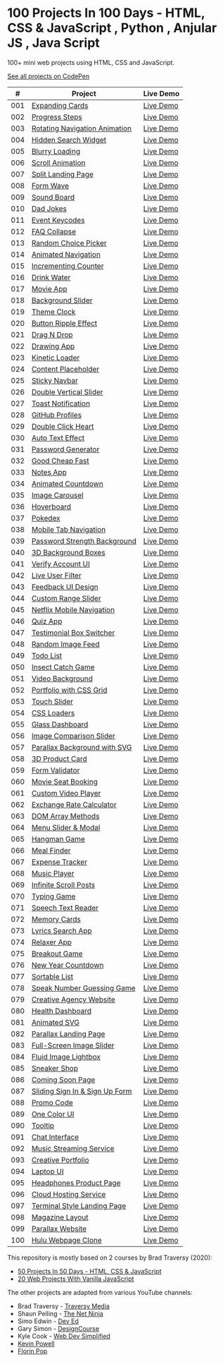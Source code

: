 # 100 Projects In 100 Days - HTML, CSS & JavaScript , Python , Anjular JS , Java Script

100+ mini web projects using HTML, CSS and JavaScript.

[See all projects on CodePen](https://codepen.io/collection/DKLgmm?grid_type=grid&sort_by=item_created_at)

|  #  | Project                                                                                                                                  | Live Demo                                                |
| :-: | ---------------------------------------------------------------------------------------------------------------------------------------- | -------------------------------------------------------- |
| 001 | [Expanding Cards](https://github.com/solygambas/html-css-fifty-projects/tree/master/001-expanding%20cards)                               | [Live Demo](https://codepen.io/solygambas/full/qBaMWjE)  |
| 002 | [Progress Steps](https://github.com/solygambas/html-css-fifty-projects/tree/master/002-progress%20steps)                                 | [Live Demo](https://codepen.io/solygambas/full/VwKGzzg)  |
| 003 | [Rotating Navigation Animation](https://github.com/solygambas/html-css-fifty-projects/tree/master/003-rotating%20navigation)             | [Live Demo](https://codepen.io/solygambas/full/jOMvZqY)  |
| 004 | [Hidden Search Widget](https://github.com/solygambas/html-css-fifty-projects/tree/master/004-hidden%20search%20widget)                   | [Live Demo](https://codepen.io/solygambas/full/mdrzdPB)  |
| 005 | [Blurry Loading](https://github.com/solygambas/html-css-fifty-projects/tree/master/005-blurry%20loading)                                 | [Live Demo](https://codepen.io/solygambas/full/WNGaNgB)  |
| 006 | [Scroll Animation](https://github.com/solygambas/html-css-fifty-projects/tree/master/006-scroll%20animation)                             | [Live Demo](https://codepen.io/solygambas/full/JjRmoWL)  |
| 007 | [Split Landing Page](https://github.com/solygambas/html-css-fifty-projects/tree/master/007-split%20landing%20page)                       | [Live Demo](https://codepen.io/solygambas/full/KKgGdmY)  |
| 008 | [Form Wave](https://github.com/solygambas/html-css-fifty-projects/tree/master/008-form%20wave%20animation)                               | [Live Demo](https://codepen.io/solygambas/full/Exgdegm)  |
| 009 | [Sound Board](https://github.com/solygambas/html-css-fifty-projects/tree/master/009-sound%20board)                                       | [Live Demo](https://codepen.io/solygambas/full/oNzaPQa)  |
| 010 | [Dad Jokes](https://github.com/solygambas/html-css-fifty-projects/tree/master/010-dad%20jokes)                                           | [Live Demo](https://codepen.io/solygambas/full/gOwBQZK)  |
| 011 | [Event Keycodes](https://github.com/solygambas/html-css-fifty-projects/tree/master/011-event%20KeyCodes)                                 | [Live Demo](https://codepen.io/solygambas/full/zYKmypd)  |
| 012 | [FAQ Collapse](https://github.com/solygambas/html-css-fifty-projects/tree/master/012-FAQ%20collapse)                                     | [Live Demo](https://codepen.io/solygambas/full/ExgdqWm)  |
| 013 | [Random Choice Picker](https://github.com/solygambas/html-css-fifty-projects/tree/master/013-random%20choice%20picker)                   | [Live Demo](https://codepen.io/solygambas/full/eYdQgqN)  |
| 014 | [Animated Navigation](https://github.com/solygambas/html-css-fifty-projects/tree/master/014-animated%20navigation)                       | [Live Demo](https://codepen.io/solygambas/full/KKgrWGz)  |
| 015 | [Incrementing Counter](https://github.com/solygambas/html-css-fifty-projects/tree/master/015-incrementing%20counter)                     | [Live Demo](https://codepen.io/solygambas/full/qBaQmeW)  |
| 016 | [Drink Water](https://github.com/solygambas/html-css-fifty-projects/tree/master/016-drink%20water)                                       | [Live Demo](https://codepen.io/solygambas/full/yLaQoJy)  |
| 017 | [Movie App](https://github.com/solygambas/html-css-fifty-projects/tree/master/017-movie%20app)                                           | [Live Demo](https://codepen.io/solygambas/full/mdrabXd)  |
| 018 | [Background Slider](https://github.com/solygambas/html-css-fifty-projects/tree/master/018-background%20slider)                           | [Live Demo](https://codepen.io/solygambas/full/OJRrVbJ)  |
| 019 | [Theme Clock](https://github.com/solygambas/html-css-fifty-projects/tree/master/019-theme%20clock)                                       | [Live Demo](https://codepen.io/solygambas/full/MWjZrZy)  |
| 020 | [Button Ripple Effect](https://github.com/solygambas/html-css-fifty-projects/tree/master/020-button%20ripple%20effect)                   | [Live Demo](https://codepen.io/solygambas/full/oNzJdWw)  |
| 021 | [Drag N Drop](https://github.com/solygambas/html-css-fifty-projects/tree/master/021-drag%20n%20drop)                                     | [Live Demo](https://codepen.io/solygambas/full/RwGEyme)  |
| 022 | [Drawing App](https://github.com/solygambas/html-css-fifty-projects/tree/master/022-drawing%20app)                                       | [Live Demo](https://codepen.io/solygambas/full/wvzREMx)  |
| 023 | [Kinetic Loader](https://github.com/solygambas/html-css-fifty-projects/tree/master/023-kinetic%20loader)                                 | [Live Demo](https://codepen.io/solygambas/full/JjRwVLW)  |
| 024 | [Content Placeholder](https://github.com/solygambas/html-css-fifty-projects/tree/master/024-content%20placeholder)                       | [Live Demo](https://codepen.io/solygambas/full/ExgGzaX)  |
| 025 | [Sticky Navbar](https://github.com/solygambas/html-css-fifty-projects/tree/master/025-sticky%20navigation)                               | [Live Demo](https://codepen.io/solygambas/full/VwKqJmw/) |
| 026 | [Double Vertical Slider](https://github.com/solygambas/html-css-fifty-projects/tree/master/026-double%20vertical%20slider)               | [Live Demo](https://codepen.io/solygambas/full/wvzNwqB)  |
| 027 | [Toast Notification](https://github.com/solygambas/html-css-fifty-projects/tree/master/027-toast%20notification)                         | [Live Demo](https://codepen.io/solygambas/full/YzGBNgW)  |
| 028 | [GitHub Profiles](https://github.com/solygambas/html-css-fifty-projects/tree/master/028-github%20profiles)                               | [Live Demo](https://codepen.io/solygambas/full/GRjzmVR)  |
| 029 | [Double Click Heart](https://github.com/solygambas/html-css-fifty-projects/tree/master/029-double%20click%20heart)                       | [Live Demo](https://codepen.io/solygambas/full/XWjOaOK)  |
| 030 | [Auto Text Effect](https://github.com/solygambas/html-css-fifty-projects/tree/master/030-auto%20text%20effect)                           | [Live Demo](https://codepen.io/solygambas/full/JjRxrbM)  |
| 031 | [Password Generator](https://github.com/solygambas/html-css-fifty-projects/tree/master/031-password%20generator)                         | [Live Demo](https://codepen.io/solygambas/full/rNMRvWb)  |
| 032 | [Good Cheap Fast](https://github.com/solygambas/html-css-fifty-projects/tree/master/032-good%20cheap%20fast)                             | [Live Demo](https://codepen.io/solygambas/full/QWKoxwP)  |
| 033 | [Notes App](https://github.com/solygambas/html-css-fifty-projects/tree/master/033-notes%20app)                                           | [Live Demo](https://codepen.io/solygambas/full/qBavQog)  |
| 034 | [Animated Countdown](https://github.com/solygambas/html-css-fifty-projects/tree/master/034-animated%20countdown)                         | [Live Demo](https://codepen.io/solygambas/full/vYXPbYW)  |
| 035 | [Image Carousel](https://github.com/solygambas/html-css-fifty-projects/tree/master/035-image%20carousel)                                 | [Live Demo](https://codepen.io/solygambas/full/zYKbQZK)  |
| 036 | [Hoverboard](https://github.com/solygambas/html-css-fifty-projects/tree/master/036-hoverboard)                                           | [Live Demo](https://codepen.io/solygambas/full/OJRqYKK)  |
| 037 | [Pokedex](https://github.com/solygambas/html-css-fifty-projects/tree/master/037-pokedex)                                                 | [Live Demo](https://codepen.io/solygambas/full/gOwygyP)  |
| 038 | [Mobile Tab Navigation](https://github.com/solygambas/html-css-fifty-projects/tree/master/038-mobile%20tab%20navigation)                 | [Live Demo](https://codepen.io/solygambas/full/eYdoexM)  |
| 039 | [Password Strength Background](https://github.com/solygambas/html-css-fifty-projects/tree/master/039-password%20strength%20background)   | [Live Demo](https://codepen.io/solygambas/full/YzGMYzz)  |
| 040 | [3D Background Boxes](https://github.com/solygambas/html-css-fifty-projects/tree/master/040-3d%20boxes%20background)                     | [Live Demo](https://codepen.io/solygambas/full/zYKXpBe)  |
| 041 | [Verify Account UI](https://github.com/solygambas/html-css-fifty-projects/tree/master/041-verify%20account%20UI)                         | [Live Demo](https://codepen.io/solygambas/full/KKgYZWR)  |
| 042 | [Live User Filter](https://github.com/solygambas/html-css-fifty-projects/tree/master/042-live%20user%20filter)                           | [Live Demo](https://codepen.io/solygambas/full/OJRGzjg)  |
| 043 | [Feedback UI Design](https://github.com/solygambas/html-css-fifty-projects/tree/master/043-feedback%20UI%20design)                       | [Live Demo](https://codepen.io/solygambas/full/PoGgEOm)  |
| 044 | [Custom Range Slider](https://github.com/solygambas/html-css-fifty-projects/tree/master/044-custom%20range%20slider)                     | [Live Demo](https://codepen.io/solygambas/full/WNGBrjZ)  |
| 045 | [Netflix Mobile Navigation](https://github.com/solygambas/html-css-fifty-projects/tree/master/045-netflix%20mobile%20navigation)         | [Live Demo](https://codepen.io/solygambas/full/NWRVxgv)  |
| 046 | [Quiz App](https://github.com/solygambas/html-css-fifty-projects/tree/master/046-quiz%20app)                                             | [Live Demo](https://codepen.io/solygambas/full/PoGvZEW)  |
| 047 | [Testimonial Box Switcher](https://github.com/solygambas/html-css-fifty-projects/tree/master/047-testimonial%20box%20switcher)           | [Live Demo](https://codepen.io/solygambas/full/ExgzPRz)  |
| 048 | [Random Image Feed](https://github.com/solygambas/html-css-fifty-projects/tree/master/048-random%20image%20generator)                    | [Live Demo](https://codepen.io/solygambas/full/eYdaJQx)  |
| 049 | [Todo List](https://github.com/solygambas/html-css-fifty-projects/tree/master/049-todo%20list)                                           | [Live Demo](https://codepen.io/solygambas/full/eYdaJoo)  |
| 050 | [Insect Catch Game](https://github.com/solygambas/html-css-fifty-projects/tree/master/050-insect%20catch%20game)                         | [Live Demo](https://codepen.io/solygambas/full/oNzRbKx)  |
| 051 | [Video Background](https://github.com/solygambas/html-css-fifty-projects/tree/master/051-video%20background)                             | [Live Demo](https://codepen.io/solygambas/full/oNYNLwL)  |
| 052 | [Portfolio with CSS Grid](https://github.com/solygambas/html-css-fifty-projects/tree/master/052-portfolio%20grid)                        | [Live Demo](https://codepen.io/solygambas/full/MWbKzzO)  |
| 053 | [Touch Slider](https://github.com/solygambas/html-css-fifty-projects/tree/master/053-touch%20slider)                                     | [Live Demo](https://codepen.io/solygambas/full/QWGEyLK)  |
| 054 | [CSS Loaders](https://github.com/solygambas/html-css-fifty-projects/tree/master/054-css%20loaders)                                       | [Live Demo](https://codepen.io/solygambas/full/QWGdgaZ)  |
| 055 | [Glass Dashboard](https://github.com/solygambas/html-css-fifty-projects/tree/master/055-glass%20dashboard)                               | [Live Demo](https://codepen.io/solygambas/full/oNYpQMo)  |
| 056 | [Image Comparison Slider](https://github.com/solygambas/html-css-fifty-projects/tree/master/056-image%20comparison%20slider)             | [Live Demo](https://codepen.io/solygambas/full/RwoMLYW)  |
| 057 | [Parallax Background with SVG](https://github.com/solygambas/html-css-fifty-projects/tree/master/057-parallax%20background%20svg)        | [Live Demo](https://codepen.io/solygambas/full/vYyjjbz)  |
| 058 | [3D Product Card](https://github.com/solygambas/html-css-fifty-projects/tree/master/058-3D%20product%20card)                             | [Live Demo](https://codepen.io/solygambas/full/wvoXWPq)  |
| 059 | [Form Validator](https://github.com/solygambas/html-css-fifty-projects/tree/master/059-form%20validator)                                 | [Live Demo](https://codepen.io/solygambas/full/MWbPJjb)  |
| 060 | [Movie Seat Booking](https://github.com/solygambas/html-css-fifty-projects/tree/master/060-movie%20seat%20booking)                       | [Live Demo](https://codepen.io/solygambas/full/xxRQEOy)  |
| 061 | [Custom Video Player](https://github.com/solygambas/html-css-fifty-projects/tree/master/061-custom%20video%20player)                     | [Live Demo](https://codepen.io/solygambas/full/mdOQadY)  |
| 062 | [Exchange Rate Calculator](https://github.com/solygambas/html-css-fifty-projects/tree/master/062-exchange%20rate%20calculator)           | [Live Demo](https://codepen.io/solygambas/full/abBPJBG)  |
| 063 | [DOM Array Methods](https://github.com/solygambas/html-css-fifty-projects/tree/master/063-DOM%20array%20methods)                         | [Live Demo](https://codepen.io/solygambas/full/NWbeXYR)  |
| 064 | [Menu Slider & Modal](https://github.com/solygambas/html-css-fifty-projects/tree/master/064-menu%20slider%20modal)                       | [Live Demo](https://codepen.io/solygambas/full/MWbLeKd)  |
| 065 | [Hangman Game](https://github.com/solygambas/html-css-fifty-projects/tree/master/065-hangman%20game)                                     | [Live Demo](https://codepen.io/solygambas/full/MWbLEYr)  |
| 066 | [Meal Finder](https://github.com/solygambas/html-css-fifty-projects/tree/master/066-meal%20finder)                                       | [Live Demo](https://codepen.io/solygambas/full/dyOagYE)  |
| 067 | [Expense Tracker](https://github.com/solygambas/html-css-fifty-projects/tree/master/067-expense%20tracker)                               | [Live Demo](https://codepen.io/solygambas/full/OJbqyro)  |
| 068 | [Music Player](https://github.com/solygambas/html-css-fifty-projects/tree/master/068-music%20player)                                     | [Live Demo](https://codepen.io/solygambas/full/LYbaZNG)  |
| 069 | [Infinite Scroll Posts](https://github.com/solygambas/html-css-fifty-projects/tree/master/069-infinite%20scroll%20posts)                 | [Live Demo](https://codepen.io/solygambas/full/qBqvyEB)  |
| 070 | [Typing Game](https://github.com/solygambas/html-css-fifty-projects/tree/master/070-typing%20game)                                       | [Live Demo](https://codepen.io/solygambas/full/wvoOQvq)  |
| 071 | [Speech Text Reader](https://github.com/solygambas/html-css-fifty-projects/tree/master/071-speech%20text%20reader)                       | [Live Demo](https://codepen.io/solygambas/full/QWGPLVM)  |
| 072 | [Memory Cards](https://github.com/solygambas/html-css-fifty-projects/tree/master/072-memory%20cards)                                     | [Live Demo](https://codepen.io/solygambas/full/oNYOqjv)  |
| 073 | [Lyrics Search App](https://github.com/solygambas/html-css-fifty-projects/tree/master/073-lyrics%20search%20app)                         | [Live Demo](https://codepen.io/solygambas/full/ExNzPKV)  |
| 074 | [Relaxer App](https://github.com/solygambas/html-css-fifty-projects/tree/master/074-relaxer%20app)                                       | [Live Demo](https://codepen.io/solygambas/full/wvobMzE)  |
| 075 | [Breakout Game](https://github.com/solygambas/html-css-fifty-projects/tree/master/075-breakout%20game)                                   | [Live Demo](https://codepen.io/solygambas/full/oNYrNKj)  |
| 076 | [New Year Countdown](https://github.com/solygambas/html-css-fifty-projects/tree/master/076-new%20year%20countdown)                       | [Live Demo](https://codepen.io/solygambas/full/rNWEaBb)  |
| 077 | [Sortable List](https://github.com/solygambas/html-css-fifty-projects/tree/master/077-sortable%20list)                                   | [Live Demo](https://codepen.io/solygambas/full/qBqzEdO)  |
| 078 | [Speak Number Guessing Game](https://github.com/solygambas/html-css-fifty-projects/tree/master/078-speak%20number%20guessing%20game)     | [Live Demo](https://codepen.io/solygambas/full/jOVjEre)  |
| 079 | [Creative Agency Website](https://github.com/solygambas/html-css-fifty-projects/tree/master/079-creative%20agency%20website)             | [Live Demo](https://codepen.io/solygambas/full/LYbKoRj)  |
| 080 | [Health Dashboard](https://github.com/solygambas/html-css-fifty-projects/tree/master/080-health%20dashboard)                             | [Live Demo](https://codepen.io/solygambas/full/XWNvEKz)  |
| 081 | [Animated SVG](https://github.com/solygambas/html-css-fifty-projects/tree/master/081-animated%20SVG)                                     | [Live Demo](https://codepen.io/solygambas/full/vYyoVWR)  |
| 082 | [Parallax Landing Page](https://github.com/solygambas/html-css-fifty-projects/tree/master/082-parallax%20landing%20page)                 | [Live Demo](https://codepen.io/solygambas/full/ExZxxRo)  |
| 083 | [Full-Screen Image Slider](https://github.com/solygambas/html-css-fifty-projects/tree/master/083-full%20screen%20image%20slider)         | [Live Demo](https://codepen.io/solygambas/full/JjEoEdb)  |
| 084 | [Fluid Image Lightbox](https://github.com/solygambas/html-css-fifty-projects/tree/master/084-fluid%20image%20lightbox)                   | [Live Demo](https://codepen.io/solygambas/full/MWJKpwg)  |
| 085 | [Sneaker Shop](https://github.com/solygambas/html-css-fifty-projects/tree/master/085-sneaker%20shop)                                     | [Live Demo](https://codepen.io/solygambas/full/KKazqNZ)  |
| 086 | [Coming Soon Page](https://github.com/solygambas/html-css-fifty-projects/tree/master/086-coming%20soon%20page)                           | [Live Demo](https://codepen.io/solygambas/full/bGgwNaM)  |
| 087 | [Sliding Sign In & Sign Up Form](https://github.com/solygambas/html-css-fifty-projects/tree/master/087-sliding%20signin%20signup%20form) | [Live Demo](https://codepen.io/solygambas/full/bGgwoGm)  |
| 088 | [Promo Code](https://github.com/solygambas/html-css-fifty-projects/tree/master/088-promo%20code)                                         | [Live Demo](https://codepen.io/solygambas/full/wvggBXe)  |
| 089 | [One Color UI](https://github.com/solygambas/html-css-fifty-projects/tree/master/089-one%20color%20UI)                                   | [Live Demo](https://codepen.io/solygambas/full/NWdpPqx)  |
| 090 | [Tooltip](https://github.com/solygambas/html-css-fifty-projects/tree/master/090-tooltip)                                                 | [Live Demo](https://codepen.io/solygambas/full/YzNgzMb)  |
| 091 | [Chat Interface](https://github.com/solygambas/html-css-fifty-projects/tree/master/091-chat%20interface)                                 | [Live Demo](https://codepen.io/solygambas/full/MWJxaOJ)  |
| 092 | [Music Streaming Service](https://github.com/solygambas/html-css-fifty-projects/tree/master/092-music%20streaming%20service)             | [Live Demo](https://codepen.io/solygambas/full/qBRvLmg)  |
| 093 | [Creative Portfolio](https://github.com/solygambas/html-css-fifty-projects/tree/master/093-creative%20portfolio)                         | [Live Demo](https://codepen.io/solygambas/full/zYNbgxR)  |
| 094 | [Laptop UI](https://github.com/solygambas/html-css-fifty-projects/tree/master/094-laptop%20UI)                                           | [Live Demo](https://codepen.io/solygambas/full/eYgoxMo)  |
| 095 | [Headphones Product Page](https://github.com/solygambas/html-css-fifty-projects/tree/master/095-headphones%20product%20page)             | [Live Demo](https://codepen.io/solygambas/full/KKaLmEr)  |
| 096 | [Cloud Hosting Service](https://github.com/solygambas/html-css-fifty-projects/tree/master/096-cloud%20hosting%20service)                 | [Live Demo](https://codepen.io/solygambas/full/oNBrXYr)  |
| 097 | [Terminal Style Landing Page](https://github.com/solygambas/html-css-fifty-projects/tree/master/097-terminal%20style%20landing%20page)   | [Live Demo](https://codepen.io/solygambas/full/BaWvXLG)  |
| 098 | [Magazine Layout](https://github.com/solygambas/html-css-fifty-projects/tree/master/098-magazine%20layout)                               | [Live Demo](https://codepen.io/solygambas/full/OJpGMyj)  |
| 099 | [Parallax Website](https://github.com/solygambas/html-css-fifty-projects/tree/master/099-parallax%20website)                             | [Live Demo](https://codepen.io/solygambas/full/poeBdPr)  |
| 100 | [Hulu Webpage Clone](https://github.com/solygambas/html-css-fifty-projects/tree/master/100-hulu%20webpage%20clone)                       | [Live Demo](https://codepen.io/solygambas/full/rNmmqBy)  |

This repository is mostly based on 2 courses by Brad Traversy (2020):

- [50 Projects In 50 Days - HTML, CSS & JavaScript](https://www.udemy.com/course/50-projects-50-days/)
- [20 Web Projects With Vanilla JavaScript](https://www.udemy.com/course/web-projects-with-vanilla-javascript/)

The other projects are adapted from various YouTube channels:

- Brad Traversy - [Traversy Media](https://www.youtube.com/channel/UC29ju8bIPH5as8OGnQzwJyA)
- Shaun Pelling - [The Net Ninja](https://www.youtube.com/channel/UCW5YeuERMmlnqo4oq8vwUpg)
- Simo Edwin - [Dev Ed](https://www.youtube.com/channel/UClb90NQQcskPUGDIXsQEz5Q)
- Gary Simon - [DesignCourse](https://www.youtube.com/channel/UCVyRiMvfUNMA1UPlDPzG5Ow)
- Kyle Cook - [Web Dev Simplified](https://www.youtube.com/channel/UCFbNIlppjAuEX4znoulh0Cw)
- [Kevin Powell](https://www.youtube.com/channel/UCJZv4d5rbIKd4QHMPkcABCw)
- [Florin Pop](https://www.youtube.com/channel/UCeU-1X402kT-JlLdAitxSMA)
